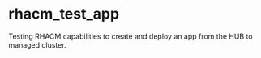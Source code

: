 # rhacm_test_app
Testing RHACM capabilities to create and deploy an app from the HUB to managed cluster.
